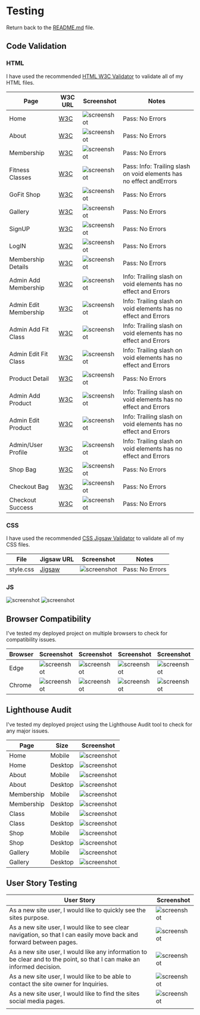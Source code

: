 # Testing

Return back to the [README.md](README.md) file.

## Code Validation

### HTML

I have used the recommended [HTML W3C Validator](https://validator.w3.org) to validate all of my HTML files.

| Page             | W3C URL                                                                                                    | Screenshot                                                              | Notes                               |
| ---------------- | ---------------------------------------------------------------------------------------------------------- | ----------------------------------------------------------------------- | ----------------------------------- |
| Home             | [W3C](https://validator.w3.org/nu/?doc=https%3A%2F%2Fgofit-d18fb7690928.herokuapp.com%2F   )               | ![screenshot](readme/readme-media/htmlValidationHOME.png)                | Pass: No Errors                     |
| About            | [W3C](https://validator.w3.org/nu/?doc=https%3A%2F%2Fgofit-d18fb7690928.herokuapp.com%2Fabout%2F)         | ![screenshot](readme/readme-media/htmlValidationABOUT.png)               | Pass: No Errors     |
| Membership       | [W3C](https://validator.w3.org/nu/?doc=https%3A%2F%2Fgofit-d18fb7690928.herokuapp.com%2Fmembership%2F)              | ![screenshot](readme/readme-media/htmlValidationMEMBERSHIP.png)          | Pass: No Errors |
| Fitness Classes  | [W3C](https://validator.w3.org/nu/?doc=https%3A%2F%2Fgofit-d18fb7690928.herokuapp.com%2Ffitness_classes%2F)| ![screenshot](readme/readme-media/htmlValidationFITCLASS.png)          | Pass: Info: Trailing slash on void elements has no effect andErrors  |
| GoFit Shop       | [W3C](https://validator.w3.org/nu/?doc=https%3A%2F%2Fgofit-d18fb7690928.herokuapp.com%2Fproducts%2F)     | ![screenshot](readme/readme-media/htmlValidationGOFITSHOP.png)     | Pass: No Errors                     |
| Gallery          | [W3C](https://validator.w3.org/nu/?doc=https%3A%2F%2Fgofit-d18fb7690928.herokuapp.com%2Fgallery%2F)              | ![screenshot](readme/readme-media/htmlvalidationGALLERY.png)              | Pass: No Errors                     |
| SignUP           | [W3C](https://validator.w3.org/nu/?doc=https%3A%2F%2Fgofit-d18fb7690928.herokuapp.com%2Faccounts%2Fsignup%2F)              | ![screenshot](readme/readme-media/htmlValidationSIGNUP.png)              | Pass: No Errors                     |
| LogIN            | [W3C](https://validator.w3.org/nu/?doc=https%3A%2F%2Fgofit-d18fb7690928.herokuapp.com%2Faccounts%2Flogin%2F)              | ![screenshot](readme/readme-media/htmlValidationLOGIN.png)              | Pass: No Errors                     |
| Membership Details| [W3C](https://validator.w3.org/nu/?doc=https%3A%2F%2Fgofit-d18fb7690928.herokuapp.com%2Fmembership%2Fdetail%2F2%2F)              | ![screenshot](readme/readme-media/htmlValidationMEMDETAILS.png)              | Pass: No Errors                     |
| Admin Add Membership | [W3C](https://validator.w3.org/nu/?doc=https%3A%2F%2Fgofit-d18fb7690928.herokuapp.com%2Fmembership%2Fadd%2F)              | ![screenshot](readme/readme-media/htmlValidationADDMEM.png)              | Info: Trailing slash on void elements has no effect and Errors                     |
| Admin Edit Membership| [W3C](https://validator.w3.org/nu/?doc=https%3A%2F%2Fgofit-d18fb7690928.herokuapp.com%2Fmembership%2Fedit%2F2%2F)              | ![screenshot](readme/readme-media/htmlValidationEDITMEM.png)              | Info: Trailing slash on void elements has no effect and Errors                     |
| Admin Add Fit Class  | [W3C](https://validator.w3.org/nu/?doc=https%3A%2F%2Fgofit-d18fb7690928.herokuapp.com%2Ffitness_classes%2Fadd%2F)              | ![screenshot](readme/readme-media/htmlValidationADDCLASS.png)              | Info: Trailing slash on void elements has no effect and Errors                     |
| Admin Edit Fit Class | [W3C](https://validator.w3.org/nu/?doc=https%3A%2F%2Fgofit-d18fb7690928.herokuapp.com%2Ffitness_classes%2Fedit%2F2%2F)              | ![screenshot](readme/readme-media/htmlValidationEDITCLASS.png)              | Info: Trailing slash on void elements has no effect and Errors                     |
| Product Detail       | [W3C](https://validator.w3.org/nu/?doc=https%3A%2F%2Fgofit-d18fb7690928.herokuapp.com%2Fproducts%2Fdetail%2F16%2F)              | ![screenshot](readme/readme-media/htmlValidationPRODDET.png)              | Pass: No Errors                     |
| Admin Add Product    | [W3C](https://validator.w3.org/nu/?doc=https%3A%2F%2Fgofit-d18fb7690928.herokuapp.com%2Fproducts%2Fadd%2F)              | ![screenshot](readme/readme-media/htmlValidationADDPROD.png)              |  Info: Trailing slash on void elements has no effect and Errors                     |
| Admin Edit Product   | [W3C](https://validator.w3.org/nu/?doc=https%3A%2F%2Fgofit-d18fb7690928.herokuapp.com%2Fproducts%2Fedit%2F17%2F)              | ![screenshot](readme/readme-media/htmlValidationEDITPROD.png)              | Info: Trailing slash on void elements has no effect and Errors                     |
| Admin/User Profile   | [W3C](https://validator.w3.org/nu/?doc=https%3A%2F%2Fgofit-d18fb7690928.herokuapp.com%2Fprofile%2F)              | ![screenshot](readme/readme-media/htmlValidationPROFILE.png)              | Info: Trailing slash on void elements has no effect and Errors                    |
| Shop Bag             | [W3C](https://validator.w3.org/nu/?doc=https%3A%2F%2Fgofit-d18fb7690928.herokuapp.com%2Fbag%2F)              | ![screenshot](readme/readme-media/htmlValidationBAG.png)              | Pass: No Errors                     |
| Checkout Bag         | [W3C](https://validator.w3.org/nu/?doc=https%3A%2F%2Fgofit-d18fb7690928.herokuapp.com%2Fcheckout%2F)              | ![screenshot](readme/readme-media/htmlValidationCHECKOUT.png)              | Pass: No Errors                     |
| Checkout Success     | [W3C](https://validator.w3.org/nu/?doc=https%3A%2F%2Fgofit-d18fb7690928.herokuapp.com%2Fcheckout%2Fcheckout_success%2F3AAC9EF492AC4CCD809E9FC77074CA9F)              | ![screenshot](readme/readme-media/htmlValidationCHECKSUCC.png)              | Pass: No Errors                     |


### CSS

I have used the recommended [CSS Jigsaw Validator](https://jigsaw.w3.org/css-validator) to validate all of my CSS files.

| File      | Jigsaw URL                                                                                                       | Screenshot                                                  | Notes           |
| --------- | ---------------------------------------------------------------------------------------------------------------- | ----------------------------------------------------------- | --------------- |
| style.css | [Jigsaw](https://jigsaw.w3.org/css-validator/validator?uri=https%3A%2F%2Fgofit-d18fb7690928.herokuapp.com%2F&profile=css3svg&usermedium=all&warning=1&vextwarning=&lang=en) | ![screenshot](readme/readme-media/CSS.png) | Pass: No Errors |


### JS
![screenshot](readme/readme-media/JS1.png) 
![screenshot](readme/readme-media/JS2.png) 

## Browser Compatibility

I've tested my deployed project on multiple browsers to check for compatibility issues.

| Browser | Screenshot                                             | Screenshot                                                   | Screenshot                                                 | Screenshot                                                     | Notes             |
| ------- | ------------------------------------------------------ | ------------------------------------------------------------ | ---------------------------------------------------------- | -------------------------------------------------------------- | ----------------- |
| Edge  | ![screenshot](readme/readme-media/EDGEGALLERY.png)  | ![screenshot](readme/readme-media/EDGEHOME.png)  | ![screenshot](readme/readme-media/EDGEMEM.png)  | ![screenshot](readme/readme-media/EDGESHOP.png)  | Works as expected |
| Chrome    | ![screenshot](readme/readme-media/CHROMEGALLERY.png)    | ![screenshot](readme/readme-media/CHROMEHOME.png)    | ![screenshot](readme/readme-media/CHROMEMEM.png)    | ![screenshot](readme/readme-media/CHROMESHOP.png)    | Works as expected |


## Lighthouse Audit

I've tested my deployed project using the Lighthouse Audit tool to check for any major issues.

| Page             | Size    | Screenshot                                                        | 
| ---------------- | ------- | ----------------------------------------------------------------- |
| Home             | Mobile  | ![screenshot](readme/readme-media/HomeMobile.png)                 | 
| Home             | Desktop | ![screenshot](readme/readme-media/HomeDesktop.png)                | 
| About            | Mobile  | ![screenshot](readme/readme-media/AboutMobile.png)                | 
| About            | Desktop | ![screenshot](readme/readme-media/AboutDesktop.png)               | 
| Membership       | Mobile  | ![screenshot](readme/readme-media/MemMobile.png)    |
| Membership       | Desktop | ![screenshot](readme/readme-media/MemDesktop.png)                 | 
| Class          | Mobile  | ![screenshot](readme/readme-media/ClassMobile.png) |
| Class          | Desktop | ![screenshot](readme/readme-media/ClassDesktop.png) |
| Shop          | Mobile  | ![screenshot](readme/readme-media/ShopMobile.png) | 
| Shop          | Desktop | ![screenshot](readme/readme-media/ShopDesktop.png) |
| Gallery          | Mobile  | ![screenshot](readme/readme-media/GalleryMobile.png) | 
| Gallery          | Desktop | ![screenshot](readme/readme-media/GalleryDesktop.png) | 

## User Story Testing

| User Story                                                                                                              | Screenshot                                                  |
| ----------------------------------------------------------------------------------------------------------------------- | ----------------------------------------------------------- |
| As a new site user, I would like to quickly see the sites purpose.                                                      | ![screenshot](readme/readme-media/CHROMEHOME.png)                    |
| As a new site user, I would like to see clear navigation, so that I can easily move back and forward between pages.     | ![screenshot](readme/readme-media/Navbar.png)               |
| As a new site user, I would like any information to be clear and to the point, so that I can make an informed decision. | ![screenshot](readme/readme-media/Info.png)                    |
| As a new site user, I would like to be able to contact the site owner for Inquiries.                                    | ![screenshot](readme/readme-media/contact.png)                 |
| As a new site user, I would like to find the sites social media pages.                                                  | ![screenshot](readme/readme-media/Navbar.png)                       |              |
               |
